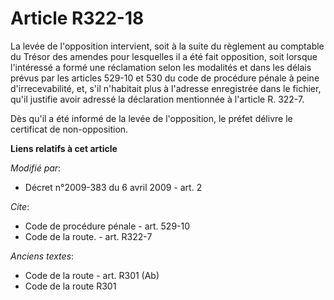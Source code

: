 # Article R322-18

La levée de l'opposition intervient, soit à la suite du règlement au comptable du Trésor des amendes pour lesquelles il a été
fait opposition, soit lorsque l'intéressé a formé une réclamation selon les modalités et dans les délais prévus par les
articles 529-10 et 530 du code de procédure pénale à peine d'irrecevabilité, et, s'il n'habitait plus à l'adresse enregistrée
dans le fichier, qu'il justifie avoir adressé la déclaration mentionnée à l'article R. 322-7. 

Dès qu'il a été informé de la levée de l'opposition, le préfet délivre le certificat de non-opposition.

**Liens relatifs à cet article**

_Modifié par_:

  - Décret n°2009-383 du 6 avril 2009 - art. 2

_Cite_:

  - Code de procédure pénale - art. 529-10
  - Code de la route. - art. R322-7

_Anciens textes_:

  - Code de la route - art. R301 (Ab)
  - Code de la route R301
